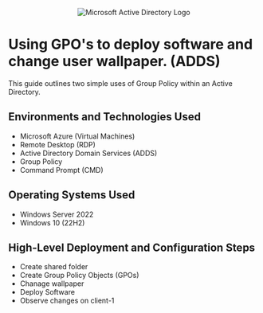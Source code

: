 <p align="center">
<img src="https://i.imgur.com/pU5A58S.png" alt="Microsoft Active Directory Logo"/>
</p>

<h1>Using GPO's to deploy software and change user wallpaper. (ADDS)</h1>
This guide outlines two simple uses of Group Policy within an Active Directory.<br />

<h2>Environments and Technologies Used</h2>

- Microsoft Azure (Virtual Machines)
- Remote Desktop (RDP)
- Active Directory Domain Services (ADDS)
- Group Policy
- Command Prompt (CMD)

<h2>Operating Systems Used </h2>

- Windows Server 2022
- Windows 10 (22H2)

<h2>High-Level Deployment and Configuration Steps</h2>

- Create shared folder
- Create Group Policy Objects (GPOs)
- Chanage wallpaper
- Deploy Software
- Observe changes on client-1
